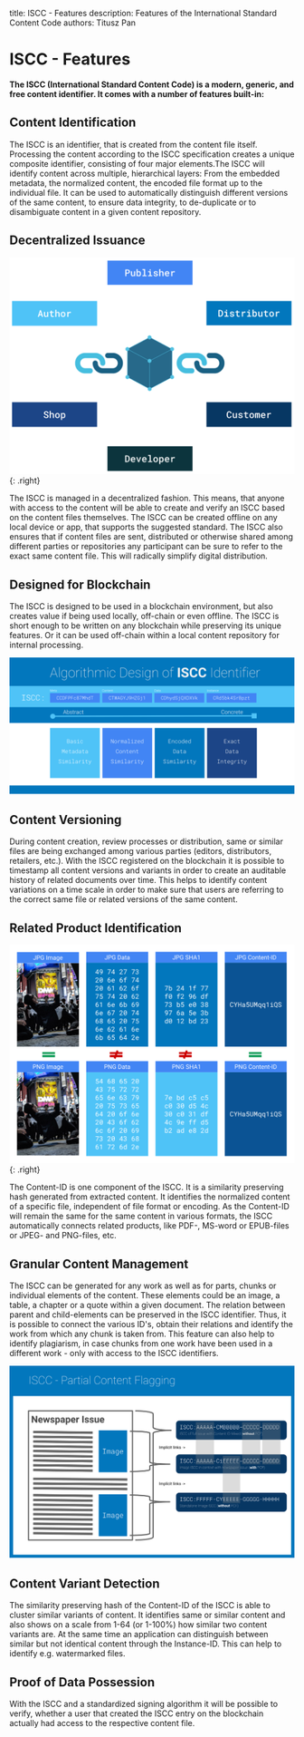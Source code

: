 title: ISCC - Features
description: Features of the International Standard Content Code
authors: Titusz Pan

# ISCC - Features

**The ISCC (International Standard Content Code) is a modern, generic, and free content identifier. It comes with a number of features built-in:** 


## Content Identification

The ISCC is an identifier, that is created from the content file itself. Processing the content according to the ISCC specification creates a unique composite identifier, consisting of four major elements.The ISCC will identify content across multiple, hierarchical layers: From the embedded metadata, the normalized content, the encoded file format up to the individual file. It can be used to automatically distinguish different versions of the same content, to ensure data integrity, to de-duplicate or to disambiguate content in a given content repository.


## Decentralized Issuance

[![ISCC Decentralized Issuance](images/iscc-decentralized-issuance.svg)](images/iscc-decentralized-issuance.svg){: .right}


The ISCC is  managed in a decentralized fashion. This means, that anyone with access to the content will be able to create and verify an ISCC based on the content files themselves. The ISCC can be created offline on any local device or app, that supports the suggested standard. The ISCC also ensures that if content files are sent, distributed or otherwise shared among different parties or repositories any participant can be sure to refer  to the exact same content file. This will radically simplify digital distribution.


## Designed for Blockchain

The ISCC is designed to be used in a blockchain environment, but also creates value if being used locally, off-chain or even offline. The ISCC is short enough to be written on any blockchain while preserving its unique features. Or it can be used off-chain within a local content repository for internal processing.

[![ISCC Algorithmic Design](images/iscc-algo-design.svg)](images/iscc-algo-design.svg)


## Content Versioning

During content creation, review processes or distribution, same or similar files are being exchanged among various parties (editors, distributors, retailers, etc.). With the ISCC registered on the blockchain it is possible to timestamp all content versions and variants in order to create an auditable history of related documents over time. This helps to identify content variations on a time scale in order to make sure that users are referring to the correct same file or related versions of the same content.


## Related Product Identification

[![ISCC Image Clustering](images/iscc-image-clustering.svg)](images/iscc-image-clustering.svg){: .right}

The Content-ID is one component of the ISCC. It is a similarity preserving hash generated from extracted content. It identifies the normalized content of a specific file, independent of file format or encoding. As the Content-ID will remain the same for the same content in various formats, the ISCC automatically connects related products, like PDF-, MS-word or EPUB-files or JPEG- and PNG-files, etc.


## Granular Content Management

The ISCC can be generated for any work as well as for parts, chunks or individual elements of the content. These elements could be an image, a table, a chapter or a quote within a given document. The relation between parent and child-elements can be  preserved in the ISCC identifier. Thus, it is possible to connect the various ID's, obtain their relations and identify the work from which any chunk is taken from. This feature can also help to identify plagiarism, in case chunks from one work have been used in a different work - only with access to the ISCC identifiers.


[![ISCC Granular Content Identification](images/iscc-pcf.svg)](images/iscc-pcf.svg)

## Content Variant Detection

The similarity preserving hash of the Content-ID of the ISCC is able to cluster similar variants of content. It identifies  same or similar content and also shows on a scale from 1-64 (or 1-100%) how similar two content variants are. At the same time an application can distinguish between similar but not identical content through the Instance-ID. This can help to identify e.g. watermarked files. 


## Proof of Data Possession

With the ISCC and a standardized signing algorithm it will be possible to verify, whether a user that created the ISCC entry on the blockchain actually had access to the respective content file.
